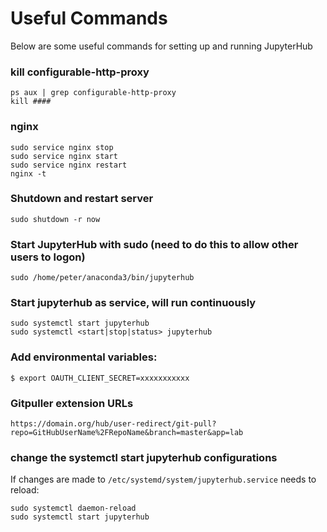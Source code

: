 # Useful Commands

Below are some useful commands for setting up and running JupyterHub 

### kill configurable-http-proxy

```
ps aux | grep configurable-http-proxy
kill ####                
```

### nginx

```
sudo service nginx stop
sudo service nginx start
sudo service nginx restart
nginx -t
```

### Shutdown and restart server

```
sudo shutdown -r now
```

### Start JupyterHub with sudo (need to do this to allow other users to logon)

```
sudo /home/peter/anaconda3/bin/jupyterhub
```

### Start jupyterhub as service, will run continuously

```
sudo systemctl start jupyterhub
sudo systemctl <start|stop|status> jupyterhub
```

### Add environmental variables:

```
$ export OAUTH_CLIENT_SECRET=xxxxxxxxxxx
```

### Gitpuller extension URLs

```
https://domain.org/hub/user-redirect/git-pull?repo=GitHubUserName%2FRepoName&branch=master&app=lab
```

### change the systemctl start jupyterhub configurations

If changes are made to ```/etc/systemd/system/jupyterhub.service``` needs to reload:

```
sudo systemctl daemon-reload
sudo systemctl start jupyterhub
```
